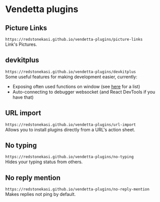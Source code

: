 # Vendetta plugins

## Picture Links
`https://redstonekasi.github.io/vendetta-plugins/picture-links`  
Link's Pictures.

## devkitplus
`https://redstonekasi.github.io/vendetta-plugins/devkitplus`  
Some useful features for making development easier, currently:

- Exposing often used functions on window (see
  [here](https://github.com/redstonekasi/vendetta-plugins/blob/main/plugins/devkitplus/globals.js)
  for a list)
- Auto-connecting to debugger websocket (and React DevTools if you have that)

## URL import
`https://redstonekasi.github.io/vendetta-plugins/url-import`  
Allows you to install plugins directly from a URL's action sheet.

## No typing
`https://redstonekasi.github.io/vendetta-plugins/no-typing`  
Hides your typing status from others.

## No reply mention
`https://redstonekasi.github.io/vendetta-plugins/no-reply-mention`  
Makes replies not ping by default.
